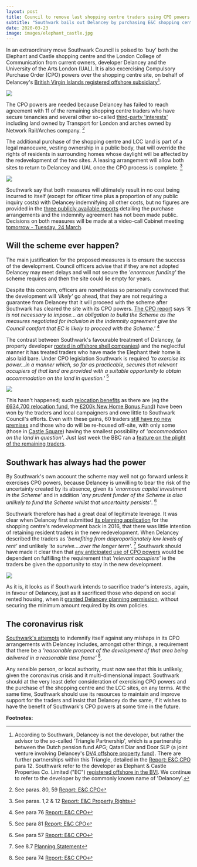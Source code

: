 ```yaml
---
layout: post
title: Council to remove last shopping centre traders using CPO powers
subtitle: "Southwark bails out Delancey by purchasing E&C shopping centre and LCC in order to override traders' and residents' legal rights."
date: 2020-03-23
image: images/elephant_castle.jpg
---
```

In an extraordinary move Southwark Council is poised to 'buy' both the Elephant and Castle shopping centre and the London College of Communication from current owners, developer Delancey and the University of the Arts London (UAL).  It is also excercising Compulsory Purchase Order (CPO) powers over the shopping centre site, on behalf of Delancey's [British Virgin Islands registered offshore subsidiary](https://35percent.org/2014-05-05-manx-connections-the-off-shore-home-of-the-elephants-developers/)[^1].

![](https://35percent.org/images/elephant_castle.jpg)

The CPO powers are needed because Delancey has failed to reach agreement with 11 of the remaining shopping centre traders who have secure tenancies and several other so-called [third-party 'interests'](https://moderngov.southwark.gov.uk/documents/s88166/Appendix%20C.pdf) including land owned by Transport for London and arches owned by Network Rail/Arches company. [^2] 

The additional purchase of the shopping centre and LCC land is part of a legal manoeuvre, vesting ownership in a public body, that will override the rights of residents in surrounding homes whose daylight will be affected by the redevelopment of the two sites.  A leasing arrangement will allow both sites to return to Delancey and UAL once the CPO process is complete. [^3]

![](https://35percent.org/images/cposcreenshot.png)

Southwark say that both measures will ultimately result in no cost being incurred to itself (except for officer time plus a proportion of any public inquiry costs) with Delancey indemnifying all other costs, but no figures are provided in the [three publicly available reports](https://moderngov.southwark.gov.uk/ieListDocuments.aspx?CId=302&MId=6420&Ver=4) detailing the purchase arrangements and the indemnity agreement has not been made public. Decisions on both measures will be made at a video-call Cabinet meeting [tomorrow - Tuesday, 24 March](https://moderngov.southwark.gov.uk/ieListDocuments.aspx?CId=302&MId=6420&Ver=4).

## Will the scheme ever happen?

The main justification for the proposed measures is to ensure the success of the development.  Council officers advise that if they are not adopted Delancey may meet delays and will not secure the _'enormous funding'_ the scheme requires and then the site could lie empty for years.

Despite this concern, officers are nonetheless so personally convinced that the development will _'likely'_ go ahead, that they are not requiring a guarantee from Delancey that it will proceed with the scheme after Southwark has cleared the site with its CPO powers. 
[The CPO report](https://moderngov.southwark.gov.uk/documents/s88163/Report%20EC%20CPO.pdf) says _'it is not necessary to impose... an obligation to build the Scheme as the measures negotiated for inclusion in the indemnity agreement give the Council comfort that EC is likely to proceed with the Scheme.'_ [^4]

The contrast between Southwark's favourable treatment of Delancey, (a property developer [rooted in offshore shell companies](https://35percent.org/2014-05-05-manx-connections-the-off-shore-home-of-the-elephants-developers/)) and the neglectful manner it has treated traders who have made the Elephant their home is also laid bare.  Under CPO legislation Southwark is required _'to exercise its power...in a manner which, so far as practicable, secures that relevant occupiers of that land are provided with a suitable opportunity to obtain accommodation on the land in question.'_ [^5]  

![](https://35percent.org/img/Jamie-Ritblat-Cllr-Dora-Dixon-Fyle.jpg)

This hasn't happened; such [relocation benefits](https://www.southwark.gov.uk/regeneration/elephant-and-castle?chapter=20) as there are (eg the [£634,700 relocation fund](https://www.southwarknews.co.uk/news/developer-delancey-submits-plans-for-castle-square-temporary-home-for-elephant-traders/), the [£200k New Home Bonus Fund](https://moderngov.southwark.gov.uk/documents/s88157/Report%20EC%20Shopping%20Centre%20Progress.pdf)) have been won by the traders and local campaigners and owe little to Southwark Council's efforts. Even with these gains, 60 traders [still have no new premises](https://35percent.org/2020-01-20-elephant-traders-still-homeless/) and those who do will be re-housed off-site, with only some (those in [Castle Square](https://www.southwarknews.co.uk/news/developer-delancey-submits-plans-for-castle-square-temporary-home-for-elephant-traders/)) having the smallest possibility of _'accommodation on the land in question'_. Just last week the BBC ran a [feature on the plight of the remaining traders]((https://twitter.com/LatinElephant/status/1239870649851613185)).

## Southwark has always had the power

By Southwark's own account the scheme may well not go forward unless it exercises CPO powers, because Delancey is unwilling to bear the risk of the uncertainty created by its absence, given its _'enormous capital investment in the Scheme'_ and in addition _'any prudent funder of the Scheme is also unlikely to fund the Scheme whilst that uncertainty persists'_. [^6]

Southwark therefore has had a great deal of legitimate leverage.  It was clear when Delancey first submitted [its planning application](https://planning.southwark.gov.uk/online-applications-old/applicationDetails.do?activeTab=externalDocuments&keyVal=_STHWR_DCAPR_9569810) for the shopping centre's redevelopment back in 2016, that there was little intention of retaining resident traders in the new redevelopment.  When Delancey described the traders as _'benefiting from disproportionately low levels of rent'_ and unlikely _'to survive....over the longer term'_. [^7] Southwark should have made it clear then that [any anticipated use of CPO powers](https://35percent.org/2015-11-04-southwark-resolves-to-use-cpo-powers-for-shopping-centre-retailers/) would be dependent on fulfilling the requirement that _'relevant occupiers'_ ie the traders be given the opportunity to stay in the new development.

![](https://35percent.org/img/traderscomp.jpeg)

As it is, it looks as if Southwark intends to sacrifice trader's interests, again, in favour of Delancey, just as it sacrificed those who depend on social rented housing, when it [granted Delancey planning permission](https://35percent.org/2018-07-09-delancey/), without securing the minimum amount required by its own policies.

## The coronavirus risk

[Southwark's attempts](https://moderngov.southwark.gov.uk/documents/s88163/Report%20EC%20CPO.pdf) to indemnify itself against any mishaps in its CPO arrangements with Delancey includes, amongst other things, a requirement that there be a _'reasonable prospect of the development of that area being delivered in a reasonable time frame'_ [^8].

Any sensible person, or local authority, must now see that this is unlikely, given the coronavirus crisis and it multi-dimensional impact.  Southwark should at the very least defer consideration of exercising CPO powers and the purchase of the shopping centre and the LCC sites, on any terms. At the same time, Southwark should use its resources to maintain and improve support for the traders and insist that Delancey do the same, if it wishes to have the benefit of Southwark's CPO powers at some time in the future.

__Footnotes:__  

[^1]: According to Southwark, Delancey is not the developer, but rather the advisor to the so-called 'Triangle Partnership', which is a partnership between the Dutch pension fund APG; Qatari Diar and Door SLP (a joint venture involving Delancey's [DV4 offshore property fund](https://crappistmartin.github.io/images/PrivateEyeNo1311.pdf)). There are further partnerships within this Triangle, detailed in the [Report: E&C CPO](https://moderngov.southwark.gov.uk/documents/s88163/Report%20EC%20CPO.pdf) para 12.  Southwark refer to the developer as Elephant & Castle Properties Co. Limited ("EC") [registered offshore in the BVI](https://35percent.org/2014-05-05-manx-connections-the-off-shore-home-of-the-elephants-developers/).  We continue to refer to the developer by the commonly known name of 'Delancey'.

[^2]: See paras. 80, 59 [Report: E&C CPO](https://moderngov.southwark.gov.uk/documents/s88163/Report%20EC%20CPO.pdf)

[^3]: See paras. 1,2 & 12 [Report: E&C Property Rights](https://moderngov.southwark.gov.uk/documents/s88172/Report%20EC%20Property%20Rights.pdf)

[^4]: See para 76 [Report: E&C CPO](https://moderngov.southwark.gov.uk/documents/s88163/Report%20EC%20CPO.pdf)

[^5]: See para 81 [Report: E&C CPO](https://moderngov.southwark.gov.uk/documents/s88163/Report%20EC%20CPO.pdf)

[^6]: See para 57 [Report: E&C CPO](https://moderngov.southwark.gov.uk/documents/s88163/Report%20EC%20CPO.pdf)

[^7]: See 8.7 [Planning Statement](https://planbuild.southwark.gov.uk/documents/?GetDocument=%7b%7b%7b!LnbCaTCiMmUoN4H%2fUA2yyg%3d%3d!%7d%7d%7d)

[^8]: See para 74 [Report: E&C CPO](https://moderngov.southwark.gov.uk/documents/s88163/Report%20EC%20CPO.pdf)

<meta name="twitter:card" content="summary_large_image" />

<meta name="twitter:site" content="@35percent_EAN" />

<meta name="twitter:title" content="Southwark to remove last remaining shopping centre traders with compulsory purchase powers" />

<meta name="twitter:description" content="Southwark bails out Delancey by purchasing E&C shopping centre and LCC in order to override traders' and residents' legal rights." />

<meta name="twitter:image" content="https://35percent.org/img/traderscompcollage.jpg" />

